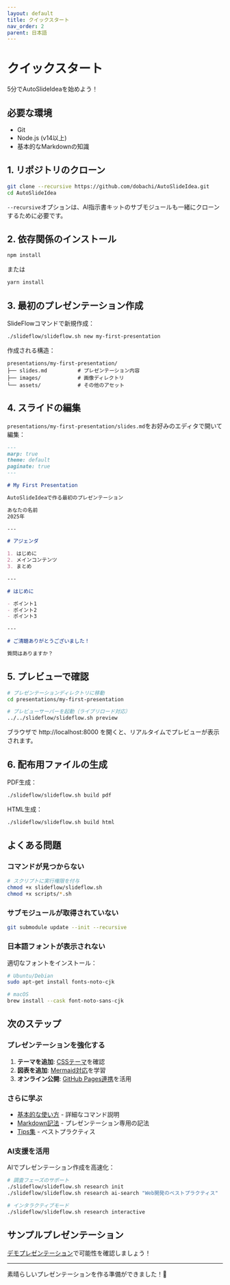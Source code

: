 ```yaml
---
layout: default
title: クイックスタート
nav_order: 2
parent: 日本語
---
```


# クイックスタート

5分でAutoSlideIdeaを始めよう！

## 必要な環境

- Git
- Node.js (v14以上)
- 基本的なMarkdownの知識

## 1. リポジトリのクローン

```bash
git clone --recursive https://github.com/dobachi/AutoSlideIdea.git
cd AutoSlideIdea
```

`--recursive`オプションは、AI指示書キットのサブモジュールも一緒にクローンするために必要です。

## 2. 依存関係のインストール

```bash
npm install
```

または

```bash
yarn install
```

## 3. 最初のプレゼンテーション作成

SlideFlowコマンドで新規作成：

```bash
./slideflow/slideflow.sh new my-first-presentation
```

作成される構造：
```
presentations/my-first-presentation/
├── slides.md          # プレゼンテーション内容
├── images/            # 画像ディレクトリ
└── assets/            # その他のアセット
```

## 4. スライドの編集

`presentations/my-first-presentation/slides.md`をお好みのエディタで開いて編集：

```markdown
---
marp: true
theme: default
paginate: true
---

# My First Presentation

AutoSlideIdeaで作る最初のプレゼンテーション

あなたの名前
2025年

---

# アジェンダ

1. はじめに
2. メインコンテンツ
3. まとめ

---

# はじめに

- ポイント1
- ポイント2
- ポイント3

---

# ご清聴ありがとうございました！

質問はありますか？
```

## 5. プレビューで確認

```bash
# プレゼンテーションディレクトリに移動
cd presentations/my-first-presentation

# プレビューサーバーを起動（ライブリロード対応）
../../slideflow/slideflow.sh preview
```

ブラウザで http://localhost:8000 を開くと、リアルタイムでプレビューが表示されます。

## 6. 配布用ファイルの生成

PDF生成：
```bash
./slideflow/slideflow.sh build pdf
```

HTML生成：
```bash
./slideflow/slideflow.sh build html
```

## よくある問題

### コマンドが見つからない

```bash
# スクリプトに実行権限を付与
chmod +x slideflow/slideflow.sh
chmod +x scripts/*.sh
```

### サブモジュールが取得されていない

```bash
git submodule update --init --recursive
```

### 日本語フォントが表示されない

適切なフォントをインストール：
```bash
# Ubuntu/Debian
sudo apt-get install fonts-noto-cjk

# macOS
brew install --cask font-noto-sans-cjk
```

## 次のステップ

### プレゼンテーションを強化する

1. **テーマを追加**: [CSSテーマ](../features/css-themes/)を確認
2. **図表を追加**: [Mermaid対応](../features/mermaid/)を学習
3. **オンライン公開**: [GitHub Pages連携](../features/github-pages/)を活用

### さらに学ぶ

- [基本的な使い方](../user-guide/basic-usage/) - 詳細なコマンド説明
- [Markdown記法](../user-guide/markdown-syntax/) - プレゼンテーション専用の記法
- [Tips集](../guides/tips/) - ベストプラクティス

### AI支援を活用

AIでプレゼンテーション作成を高速化：

```bash
# 調査フェーズのサポート
./slideflow/slideflow.sh research init
./slideflow/slideflow.sh research ai-search "Web開発のベストプラクティス"

# インタラクティブモード
./slideflow/slideflow.sh research interactive
```

## サンプルプレゼンテーション

[デモプレゼンテーション](../demos/)で可能性を確認しましょう！

---

素晴らしいプレゼンテーションを作る準備ができました！🚀